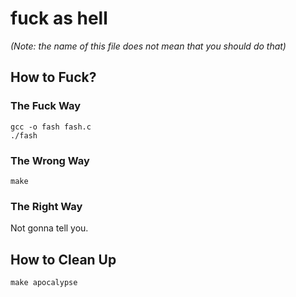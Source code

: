 fuck as hell
============

*(Note: the name of this file does not mean that you should do that)*

How to Fuck?
------------

### The Fuck Way

```
gcc -o fash fash.c
./fash
```

### The Wrong Way

```
make
```

### The Right Way

Not gonna tell you.

How to Clean Up 
---------------

```
make apocalypse
```
